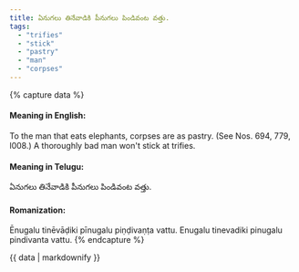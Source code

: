 ```yaml
---
title: ఏనుగలు తినేవాడికి పీనుగలు పిండివంట వత్తు.
tags:
  - "trifies"
  - "stick"
  - "pastry"
  - "man"
  - "corpses"
---
```


{% capture data %}
#### Meaning in English:
To the man that eats elephants, corpses are as pastry.
(See Nos. 694, 779, l008.)
A thoroughly bad man won't stick at trifies.

#### Meaning in Telugu:
ఏనుగలు తినేవాడికి పీనుగలు పిండివంట వత్తు.

#### Romanization:
Ēnugalu tinēvāḍiki pīnugalu piṇḍivaṇṭa vattu.
Enugalu tinevadiki pinugalu pindivanta vattu.
{% endcapture %}

{{ data | markdownify }}


